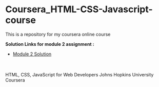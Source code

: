 # Coursera_HTML-CSS-Javascript-course
This is a repository for my coursera online course


<b>Solution Links for module 2 assignment :</b> <br>
- [Module 2 Solution](https://dharshankumar2002.github.io/coursera_course/index.html) <br>

<br><br>
HTML, CSS, JavaScript for Web Developers
Johns Hopkins University
Coursera
